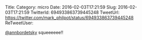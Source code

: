 Title: 
Category: micro
Date: 2016-02-03T17:21:59
Slug: 2016-02-03T17:21:59
TwitterId: 694933863739445248
TweetUrl: https://twitter.com/mark_philpot/status/694933863739445248
ReTweetUser: 

[@annbordetsky](https://twitter.com/annbordetsky) squeeeeee!!